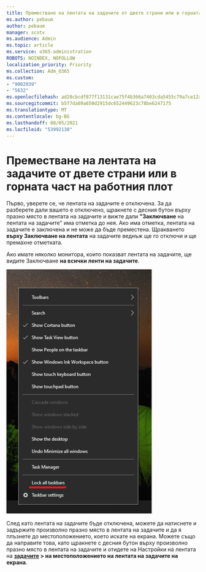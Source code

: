 ```yaml
---
title: Преместване на лентата на задачите от двете страни или в горната част на работния плот
ms.author: pebaum
author: pebaum
manager: scotv
ms.audience: Admin
ms.topic: article
ms.service: o365-administration
ROBOTS: NOINDEX, NOFOLLOW
localization_priority: Priority
ms.collection: Adm_O365
ms.custom:
- "9002939"
- "5632"
ms.openlocfilehash: ad28cbcdf877f13131cae75f4b366a7403cda5455c79a7ce12a0ed0e484ba6d2
ms.sourcegitcommit: b5f7da89a650d2915dc652449623c78be6247175
ms.translationtype: MT
ms.contentlocale: bg-BG
ms.lasthandoff: 08/05/2021
ms.locfileid: "53992138"
---
```

# <a name="move-the-taskbar-to-either-side-or-the-top-of-your-desktop"></a>Преместване на лентата на задачите от двете страни или в горната част на работния плот

Първо, уверете се, че лентата на задачите е отключена. За да разберете дали вашето е отключено, щракнете с десния бутон върху празно място в лентата на задачите и вижте дали **"Заключване** на лентата на задачите" има отметка до нея. Ако има отметка, лентата на задачите е заключена и не може да бъде преместена. Щракването **върху Заключване на лентата** на задачите веднъж ще го отключи и ще премахне отметката.

Ако имате няколко монитора, които показват лентата на задачите, ще видите Заключване **на всички ленти на задачите**.

![Заключване на всички ленти на задачите](media/lock-all-taskbars.png)

След като лентата на задачите бъде отключена, можете да натиснете и задържите произволно празно място в лентата на задачите и да я плъзнете до местоположението, което искате на екрана. Можете също да направите това, като щракнете с десния бутон върху произволно празно място в лентата на задачите и отидете на Настройки на лентата на **[задачите](ms-settings:taskbar?activationSource=GetHelp) > на местоположението на лентата на задачите на екрана**.
